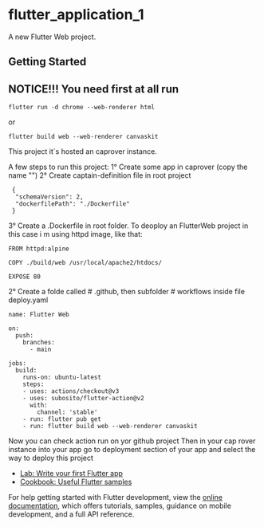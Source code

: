 # flutter_application_1

A new Flutter Web project.

## Getting Started
## NOTICE!!! You need first at all run 
```
flutter run -d chrome --web-renderer html

```
or
```
flutter build web --web-renderer canvaskit

```
This project it´s hosted an caprover instance.

A few steps to run this project:
1° Create some app in caprover (copy the name "")
2° Create captain-definition file in root project
```
 {
  "schemaVersion": 2,
  "dockerfilePath": "./Dockerfile"
 }

```
3° Create a .Dockerfile in root folder. To deoploy an FlutterWeb project in this case i m using httpd image, like that:
```
FROM httpd:alpine

COPY ./build/web /usr/local/apache2/htdocs/
	
EXPOSE 80
```
2° Create a folde called # .github, then subfolder # workflows inside file deploy.yaml
```
name: Flutter Web

on:
  push:
    branches:
      - main
      
jobs:
  build:
    runs-on: ubuntu-latest
    steps:
    - uses: actions/checkout@v3
    - uses: subosito/flutter-action@v2
      with:
        channel: 'stable'
    - run: flutter pub get
    - run: flutter build web --web-renderer canvaskit

```
Now you can check action run on yor github project
Then in your cap rover instance into your app go to deployment section of your app and select the way to deploy this project



- [Lab: Write your first Flutter app](https://docs.flutter.dev/get-started/codelab)
- [Cookbook: Useful Flutter samples](https://docs.flutter.dev/cookbook)

For help getting started with Flutter development, view the
[online documentation](https://docs.flutter.dev/), which offers tutorials,
samples, guidance on mobile development, and a full API reference.
